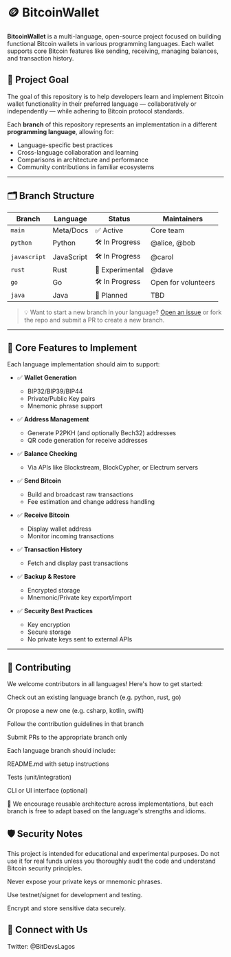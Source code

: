 # 🪙 BitcoinWallet

**BitcoinWallet** is a multi-language, open-source project focused on building functional Bitcoin wallets in various programming languages. Each wallet supports core Bitcoin features like sending, receiving, managing balances, and transaction history.

## 🎯 Project Goal

The goal of this repository is to help developers learn and implement Bitcoin wallet functionality in their preferred language — collaboratively or independently — while adhering to Bitcoin protocol standards.

Each **branch** of this repository represents an implementation in a different **programming language**, allowing for:
- Language-specific best practices
- Cross-language collaboration and learning
- Comparisons in architecture and performance
- Community contributions in familiar ecosystems

---

## 🗂️ Branch Structure

| Branch        | Language     | Status        | Maintainers        |
|---------------|--------------|---------------|--------------------|
| `main`        | Meta/Docs    | ✅ Active      | Core team          |
| `python`      | Python       | 🛠 In Progress | @alice, @bob       |
| `javascript`  | JavaScript   | 🛠 In Progress | @carol             |
| `rust`        | Rust         | 🧪 Experimental| @dave              |
| `go`          | Go           | 🛠 In Progress | Open for volunteers|
| `java`        | Java         | 🔲 Planned     | TBD                |

> 💡 Want to start a new branch in your language? [Open an issue](https://github.com/BitDevsLagos/BitcoinWallet/issues) or fork the repo and submit a PR to create a new branch.

---

## 💼 Core Features to Implement

Each language implementation should aim to support:

- ✅ **Wallet Generation**
  - BIP32/BIP39/BIP44
  - Private/Public Key pairs
  - Mnemonic phrase support

- ✅ **Address Management**
  - Generate P2PKH (and optionally Bech32) addresses
  - QR code generation for receive addresses

- ✅ **Balance Checking**
  - Via APIs like Blockstream, BlockCypher, or Electrum servers

- ✅ **Send Bitcoin**
  - Build and broadcast raw transactions
  - Fee estimation and change address handling

- ✅ **Receive Bitcoin**
  - Display wallet address
  - Monitor incoming transactions

- ✅ **Transaction History**
  - Fetch and display past transactions

- ✅ **Backup & Restore**
  - Encrypted storage
  - Mnemonic/Private key export/import

- ✅ **Security Best Practices**
  - Key encryption
  - Secure storage
  - No private keys sent to external APIs

---

## 🤝 Contributing
We welcome contributors in all languages! Here's how to get started:

Check out an existing language branch (e.g. python, rust, go)

Or propose a new one (e.g. csharp, kotlin, swift)

Follow the contribution guidelines in that branch

Submit PRs to the appropriate branch only

Each language branch should include:

README.md with setup instructions

Tests (unit/integration)

CLI or UI interface (optional)

📢 We encourage reusable architecture across implementations, but each branch is free to adapt based on the language's strengths and idioms.

## 🛡️ Security Notes
This project is intended for educational and experimental purposes. Do not use it for real funds unless you thoroughly audit the code and understand Bitcoin security principles.

Never expose your private keys or mnemonic phrases.

Use testnet/signet for development and testing.

Encrypt and store sensitive data securely.


## 🔗 Connect with Us

Twitter: @BitDevsLagos

